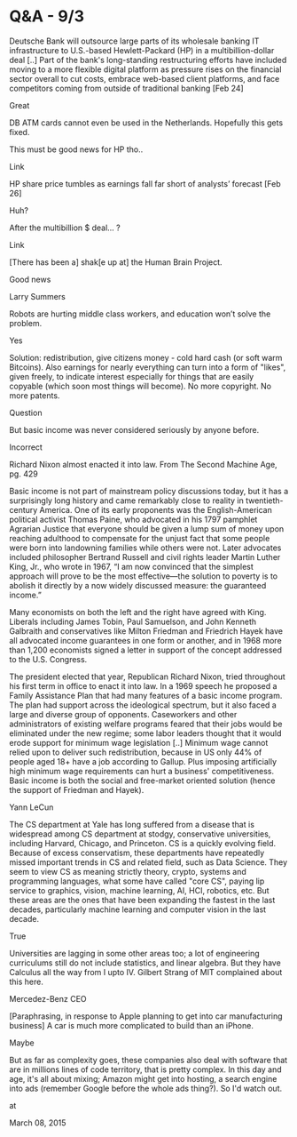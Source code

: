 # Q&A - 9/3
Deutsche Bank will outsource large parts of its wholesale banking IT 
infrastructure to U.S.-based Hewlett-Packard (HP) in a 
multibillion-dollar deal [..] Part of the bank's long-standing restructuring efforts have included moving to a more flexible digital platform as pressure rises on the financial sector overall to cut costs, embrace web-based client platforms, and face competitors coming from outside of traditional banking [Feb 24]

Great

DB ATM cards cannot even be used in the Netherlands. Hopefully this gets fixed.

This must be good news for HP tho..

Link

HP share price tumbles as earnings fall far short of analysts’ forecast [Feb 26]

Huh?

After the  multibillion $ deal... ?

Link

[There has been a] shak[e up at] the Human Brain Project.

Good news

Larry Summers

Robots are hurting middle class workers, and education won’t solve the problem.

Yes

Solution: redistribution, give citizens money - cold hard cash (or soft warm Bitcoins). Also earnings for nearly everything can  turn into a form of "likes", given freely, to indicate interest especially for things that are easily copyable (which soon most things will become). No more copyright. No more patents. 

Question

But basic income was never considered seriously by anyone before.

Incorrect

Richard Nixon almost enacted it into law. From The Second Machine Age, pg. 429


Basic income is not part of mainstream policy discussions today, but it has a surprisingly long history and came remarkably close to reality in twentieth-century America. One of its early proponents was the English-American political activist Thomas Paine, who advocated in his 1797 pamphlet Agrarian Justice that everyone should be given a lump sum of money upon reaching adulthood to compensate for the unjust fact that some people were born into landowning families while others were not. Later advocates included philosopher Bertrand Russell and civil rights leader Martin Luther King, Jr., who wrote in 1967, “I am now convinced that the simplest approach will prove to be the most effective—the solution to poverty is to abolish it directly by a now widely discussed measure: the guaranteed income.”

Many economists on both the left and the right have agreed with King. Liberals including James Tobin, Paul Samuelson, and John Kenneth Galbraith and conservatives like Milton Friedman and Friedrich Hayek have all advocated income guarantees in one form or another, and in 1968 more than 1,200 economists signed a letter in support of the concept addressed to the U.S. Congress.

The president elected that year, Republican Richard Nixon, tried throughout his first term in office to enact it into law. In a 1969 speech he proposed a Family Assistance Plan that had many features of a basic income program. The plan had support across the ideological spectrum, but it also faced a large and diverse group of opponents. Caseworkers and other administrators of existing welfare programs feared that their jobs would be eliminated under the new regime; some labor leaders thought that it would erode support for minimum wage legislation [..]
Minimum wage cannot relied upon to deliver such redistribution, because in US only 44% of people aged 18+ have a job according to Gallup. Plus imposing artificially high minimum wage requirements can hurt a business' competitiveness. Basic income is both the social and free-market oriented solution (hence the support of Friedman and Hayek).

Yann LeCun

The CS department at Yale has long suffered from a disease that is widespread among CS department at stodgy, conservative universities, including Harvard, Chicago, and Princeton. CS is a quickly evolving field. Because of excess conservatism, these departments have repeatedly missed important trends in CS and related field, such as Data Science. They seem to view CS as meaning strictly theory, crypto, systems and programming languages, what some have called "core CS", paying lip service to graphics, vision, machine learning, AI, HCI, robotics, etc. But these areas are the ones that have been expanding the fastest in the last decades, particularly machine learning and computer vision in the last decade.

True

Universities are lagging in some other areas too; a lot of engineering curriculums still do not include statistics, and linear algebra. But they have Calculus all the way from I upto IV. Gilbert Strang of MIT complained about this here. 

Mercedez-Benz CEO

[Paraphrasing, in response to Apple planning to get into car manufacturing business] A car is much more complicated to build than an iPhone.

Maybe

But as far as complexity goes, these companies also deal with software that are in millions lines of code territory, that is pretty complex. In this day and age, it's all about mixing; Amazon might get into hosting, a search engine into ads (remember Google before the whole ads thing?). So I'd watch out.








at

March 08, 2015
















